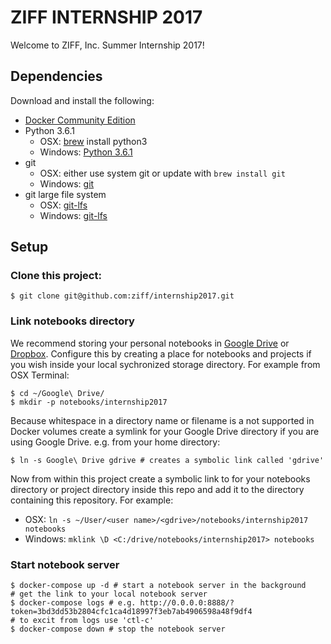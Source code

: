 # ZIFF INTERNSHIP 2017

Welcome to ZIFF, Inc. Summer Internship 2017!

## Dependencies

Download and install the following:

  * [Docker Community Edition](https://www.docker.com/community-edition#/download)
  * Python 3.6.1
    * OSX: [brew](https://brew.sh/) install python3
    * Windows: [Python 3.6.1](https://www.python.org/downloads/)
  * git
    * OSX: either use system git or update with `brew install git`
    * Windows: [git](https://git-scm.com/)
  * git large file system
    * OSX: [git-lfs](https://git-lfs.github.com/)
    * Windows: [git-lfs](https://git-lfs.github.com/)
  
## Setup

### Clone this project:

    $ git clone git@github.com:ziff/internship2017.git

### Link notebooks directory

We recommend storing your personal notebooks in [Google Drive](https://www.google.com/drive/download/) 
or [Dropbox](https://www.dropbox.com/). Configure this by creating a place for notebooks and projects if you wish inside
your local sychronized storage directory. For example from OSX Terminal:

    $ cd ~/Google\ Drive/
    $ mkdir -p notebooks/internship2017
    
Because whitespace in a directory name or filename is a not supported in Docker volumes create a symlink for your 
Google Drive directory if you are using Google Drive. e.g. from your home directory:

    $ ln -s Google\ Drive gdrive # creates a symbolic link called 'gdrive'
    
Now from within this project create a symbolic link to for your notebooks directory or project directory inside this
repo and add it to the directory containing this repository. For example:

  * OSX: `ln -s ~/User/<user name>/<gdrive>/notebooks/internship2017 notebooks`
  * Windows: `mklink \D <C:/drive/notebooks/internship2017> notebooks`
  
### Start notebook server
  
    $ docker-compose up -d # start a notebook server in the background
    # get the link to your local notebook server
    $ docker-compose logs # e.g. http://0.0.0.0:8888/?token=3bd3dd53b2804cfc1ca4d18997f3eb7ab4906598a48f9df4
    # to excit from logs use 'ctl-c'
    $ docker-compose down # stop the notebook server
    
